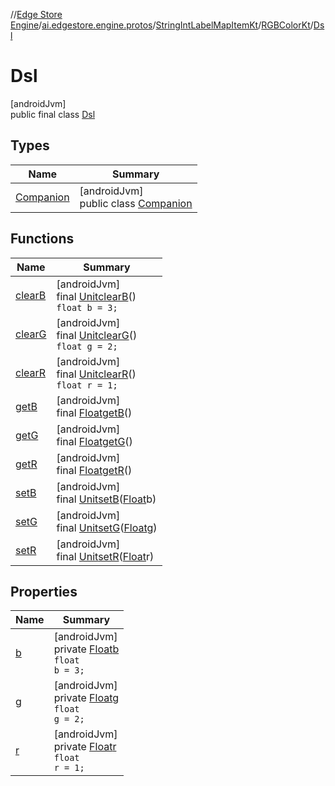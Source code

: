//[Edge Store Engine](../../../../../index.md)/[ai.edgestore.engine.protos](../../../index.md)/[StringIntLabelMapItemKt](../../index.md)/[RGBColorKt](../index.md)/[Dsl](index.md)

# Dsl

[androidJvm]\
public final class [Dsl](index.md)

## Types

| Name | Summary |
|---|---|
| [Companion](-companion/index.md) | [androidJvm]<br>public class [Companion](-companion/index.md) |

## Functions

| Name | Summary |
|---|---|
| [clearB](clear-b.md) | [androidJvm]<br>final [Unit](https://kotlinlang.org/api/latest/jvm/stdlib/kotlin/-unit/index.html)[clearB](clear-b.md)()<br><code>float b = 3;</code> |
| [clearG](clear-g.md) | [androidJvm]<br>final [Unit](https://kotlinlang.org/api/latest/jvm/stdlib/kotlin/-unit/index.html)[clearG](clear-g.md)()<br><code>float g = 2;</code> |
| [clearR](clear-r.md) | [androidJvm]<br>final [Unit](https://kotlinlang.org/api/latest/jvm/stdlib/kotlin/-unit/index.html)[clearR](clear-r.md)()<br><code>float r = 1;</code> |
| [getB](get-b.md) | [androidJvm]<br>final [Float](https://developer.android.com/reference/kotlin/java/lang/Float.html)[getB](get-b.md)() |
| [getG](get-g.md) | [androidJvm]<br>final [Float](https://developer.android.com/reference/kotlin/java/lang/Float.html)[getG](get-g.md)() |
| [getR](get-r.md) | [androidJvm]<br>final [Float](https://developer.android.com/reference/kotlin/java/lang/Float.html)[getR](get-r.md)() |
| [setB](set-b.md) | [androidJvm]<br>final [Unit](https://kotlinlang.org/api/latest/jvm/stdlib/kotlin/-unit/index.html)[setB](set-b.md)([Float](https://developer.android.com/reference/kotlin/java/lang/Float.html)b) |
| [setG](set-g.md) | [androidJvm]<br>final [Unit](https://kotlinlang.org/api/latest/jvm/stdlib/kotlin/-unit/index.html)[setG](set-g.md)([Float](https://developer.android.com/reference/kotlin/java/lang/Float.html)g) |
| [setR](set-r.md) | [androidJvm]<br>final [Unit](https://kotlinlang.org/api/latest/jvm/stdlib/kotlin/-unit/index.html)[setR](set-r.md)([Float](https://developer.android.com/reference/kotlin/java/lang/Float.html)r) |

## Properties

| Name | Summary |
|---|---|
| [b](index.md#-1706838392%2FProperties%2F-89531115) | [androidJvm]<br>private [Float](https://developer.android.com/reference/kotlin/java/lang/Float.html)[b](index.md#-1706838392%2FProperties%2F-89531115)<br><code>float b = 3;</code> |
| [g](index.md#-1551739357%2FProperties%2F-89531115) | [androidJvm]<br>private [Float](https://developer.android.com/reference/kotlin/java/lang/Float.html)[g](index.md#-1551739357%2FProperties%2F-89531115)<br><code>float g = 2;</code> |
| [r](index.md#-1210521480%2FProperties%2F-89531115) | [androidJvm]<br>private [Float](https://developer.android.com/reference/kotlin/java/lang/Float.html)[r](index.md#-1210521480%2FProperties%2F-89531115)<br><code>float r = 1;</code> |
